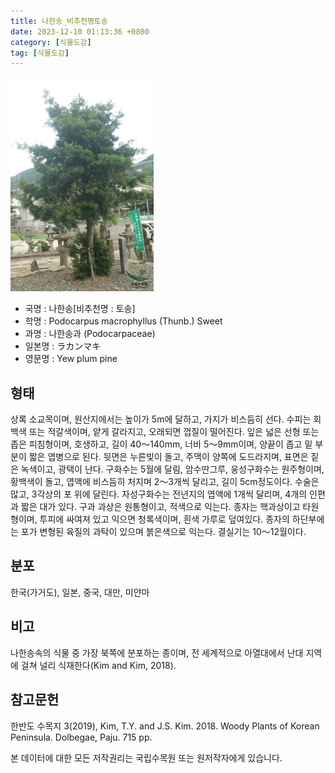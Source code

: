 ```yaml
---
title: 나한송_비추천명토송
date: 2023-12-10 01:13:36 +0800
category: [식물도감]
tag: [식물도감]
---
```




![나한송[비추천명 : 토송]](/assets/img/fileUpload/plants/basic/Podocarpaceae/Podocarpus/14915/14915_1_th2.jpg)
- 국명 : 나한송[비추천명 : 토송]
- 학명 : Podocarpus macrophyllus (Thunb.) Sweet
- 과명 : 나한송과 (Podocarpaceae)
- 일본명 : ラカンマキ
- 영문명 : Yew plum pine


## 형태
상록 소교목이며, 원산지에서는 높이가 5m에 달하고, 가지가 비스듬히 선다. 수피는 회백색 또는 적갈색이며, 얕게 갈라지고, 오래되면 껍질이 떨어진다. 잎은 넓은 선형 또는 좁은 피침형이며, 호생하고, 길이 40～140mm, 너비 5～9mm이며, 양끝이 좁고 밑 부분이 짧은 엽병으로 된다. 뒷면은 누른빛이 돌고, 주맥이 양쪽에 도드라지며, 표면은 짙은 녹색이고, 광택이 난다. 구화수는 5월에 달림, 암수딴그루, 웅성구화수는 원주형이며, 황백색이 돌고, 엽액에 비스듬히 처지며 2～3개씩 달리고, 길이 5cm정도이다. 수술은 많고, 3각상의 포 위에 달린다. 자성구화수는 전년지의 엽액에 1개씩 달리며, 4개의 인편과 짧은 대가 있다. 구과 과상은 원통형이고, 적색으로 익는다. 종자는 핵과상이고 타원형이며, 투피에 싸여져 있고 익으면 청록색이며, 흰색 가루로 덮여있다. 종자의 하단부에는 포가 변형된 육질의 과탁이 있으며 붉은색으로 익는다. 결실기는 10～12월이다.
## 분포
한국(가거도), 일본, 중국, 대만, 미얀마
## 비고
나한송속의 식물 중 가장 북쪽에 분포하는 종이며, 전 세계적으로 아열대에서 난대 지역에 걸쳐 널리 식재한다(Kim and Kim, 2018). 
## 참고문헌
한반도 수목지 3(2019), Kim, T.Y. and J.S. Kim. 2018. Woody Plants of Korean Peninsula. Dolbegae, Paju. 715 pp.






본 데이터에 대한 모든 저작권리는 국립수목원 또는 원저작자에게 있습니다.
